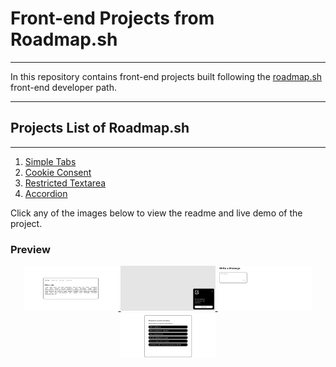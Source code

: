 # Front-end Projects from Roadmap.sh

---

In this repository contains front-end projects built following the [roadmap.sh](https://roadmap.sh/frontend) front-end developer path.

---

## Projects List of Roadmap.sh

---

1. [Simple Tabs](https://roadmap.sh/projects/simple-tabs)  
3. [Cookie Consent](https://roadmap.sh/projects/cookie-consent)  
3. [Restricted Textarea](https://roadmap.sh/projects/restricted-textarea)  
4. [Accordion](https://roadmap.sh/projects/accordion)  

Click any of the images below to view the readme and live demo of the project.

### Preview
<div align="center">
  <a href="/Frontend/1-Tabs/">
    <img src="assets/tabs-preview.jpg" alt="Tabs Project" width="30%">
  </a>
  <a href="/Frontend/2-Cookie-Consent/">
    <img src="assets/cookie-preview.jpg" alt="Cookie Consent Project" width="30%">
  </a>
  <a href="/Frontend/3-Restricted-Textarea/">
    <img src="assets/textarea-preview.jpg" alt="Restricted Textarea Project" width="30%">
  </a>
    <a href="/Frontend/4-Accordion/">
    <img src="assets/accordion-preview.jpg" alt="Accordion Project" width="30%">
  </a>
</div>